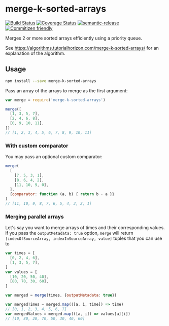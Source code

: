 # merge-k-sorted-arrays

[![Build Status](https://travis-ci.org/jedwards1211/merge-k-sorted-arrays.svg?branch=master)](https://travis-ci.org/jedwards1211/merge-k-sorted-arrays)
[![Coverage Status](https://codecov.io/gh/jedwards1211/merge-k-sorted-arrays/branch/master/graph/badge.svg)](https://codecov.io/gh/jedwards1211/merge-k-sorted-arrays)
[![semantic-release](https://img.shields.io/badge/%20%20%F0%9F%93%A6%F0%9F%9A%80-semantic--release-e10079.svg)](https://github.com/semantic-release/semantic-release)
[![Commitizen friendly](https://img.shields.io/badge/commitizen-friendly-brightgreen.svg)](http://commitizen.github.io/cz-cli/)

Merges 2 or more sorted arrays efficiently using a priority queue.

See https://algorithms.tutorialhorizon.com/merge-k-sorted-arrays/ for an
explanation of the algorithm.

## Usage

```sh
npm install --save merge-k-sorted-arrays
```

Pass an array of the arrays to merge as the first argument:

```js
var merge = require('merge-k-sorted-arrays')

merge([
  [1, 3, 5, 7],
  [2, 4, 6, 8],
  [0, 9, 10, 11],
])
// [1, 2, 3, 4, 5, 6, 7, 8, 9, 10, 11]
```

### With custom comparator

You may pass an optional custom comparator:

```js
merge(
  [
    [7, 5, 3, 1],
    [8, 6, 4, 2],
    [11, 10, 9, 0],
  ],
  {comparator: function (a, b) { return b - a }}
)
// [11, 10, 9, 8, 7, 6, 5, 4, 3, 2, 1]
```

### Merging parallel arrays

Let's say you want to merge arrays of times and their corresponding values.
If you pass the `outputMetadata: true` option, `merge` will return
`[indexOfSourceArray, indexInSourceArray, value]` tuples that you can use to

```js
var times = [
  [0, 2, 4, 6],
  [1, 3, 5, 7],
]
var values = [
  [10, 20, 50, 40],
  [80, 70, 30, 60],
]

var merged = merge(times, {outputMetadata: true})

var mergedTimes = merged.map(([a, i, time]) => time)
// [0, 1, 2, 3, 4, 5, 6, 7]
var mergedValues = merged.map(([a, i]) => values[a][i])
// [10, 80, 20, 70, 50, 30, 40, 60]
```

